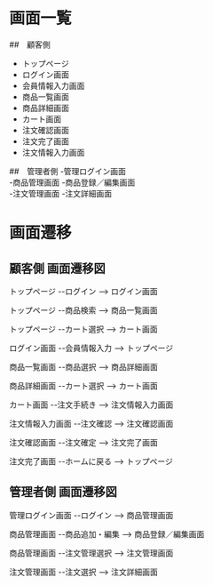 # 画面一覧
##　顧客側
- トップページ
- ログイン画面
- 会員情報入力画面
- 商品一覧画面
- 商品詳細画面
- カート画面
- 注文確認画面
- 注文完了画面
- 注文情報入力画面

##　管理者側
-管理ログイン画面	
-商品管理画面	
-商品登録／編集画面	
-注文管理画面	
-注文詳細画面

# 画面遷移
## 顧客側 画面遷移図
トップページ --ログイン --> ログイン画面

トップページ --商品検索 --> 商品一覧画面

トップページ --カート選択 --> カート画面

ログイン画面 --会員情報入力 --> トップページ

商品一覧画面 --商品選択 --> 商品詳細画面

商品詳細画面 --カート選択 --> カート画面

カート画面 --注文手続き --> 注文情報入力画面

注文情報入力画面 --注文確認 --> 注文確認画面

注文確認画面 --注文確定 --> 注文完了画面

注文完了画面 --ホームに戻る --> トップページ

## 管理者側 画面遷移図
管理ログイン画面 --ログイン --> 商品管理画面

商品管理画面 --商品追加・編集 --> 商品登録／編集画面

商品管理画面 --注文管理選択 --> 注文管理画面

注文管理画面 --注文選択 --> 注文詳細画面

